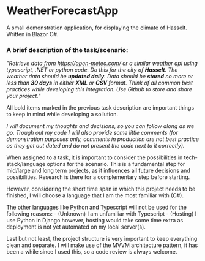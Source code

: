 # WeatherForecastApp
A small demonstration application, for displaying the climate of Hasselt. Written in Blazor C#.


### A brief description of the task/scenario:

"*Retrieve data from https://open-meteo.com/ or a similar weather api using typescript, .NET or python code. Do this for the city of **Hasselt**. The weather data should be **updated daily**. Data should be **stored** no more or less than **30 days** in either **XML** or **CSV** format. 
Think of all common best practices while developing this integration. 
Use Github to store and share your project.*"

All bold items marked in the previous task description are important things to keep in mind while developing a sollution.



*I will document my thoughts and decisions, so you can follow along as we go. Trough out my code I will also provide some little comments (for demonstration purposes only, comments in production are not best practice as they get out dated and do not present the code next to it correctly).*


When assigned to a task, it is important to consider the possibilities in tech-stack/language options for the scenario. This is a fundamental step for mid/large and long term projects, as it influences all future decisions and possibilities.
Research is there for a complementary step before starting.

However, considering the short time span in which this project needs to be finished, I will choose a language that I am the most familiar with (C#).

The other languages like Python and Typescript will not be used for the following reasons:
    - (Unknown) I am unfamiliar with Typescript
    - (Hosting) I use Python in Django however, hosting would take some time extra as deployment is not yet automated on my local server(s).    

Last but not least, the project structure is very important to keep everything clean and separate.
I will make use of the MVVM architecture pattern, it has been a while since I used this, so a code review is always welcome.
